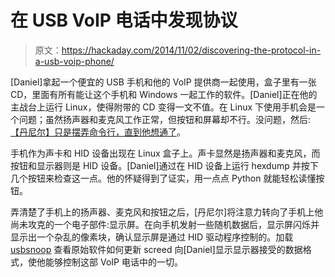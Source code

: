 # 在 USB VoIP 电话中发现协议

> 原文：<https://hackaday.com/2014/11/02/discovering-the-protocol-in-a-usb-voip-phone/>

[Daniel]拿起一个便宜的 USB 手机和他的 VoIP 提供商一起使用，盒子里有一张 CD，里面有所有能让这个手机和 Windows 一起工作的软件。[Daniel]正在他的主战台上运行 Linux，使得附带的 CD 变得一文不值。在 Linux 下使用手机会是一个问题；虽然扬声器和麦克风工作正常，但按钮和屏幕却不行。没问题，然后:[【丹尼尔】只是摆弄命令行，直到他想通了](http://danman.eu/blog/cheap-usb-skype-voip-phone-protocol-discovery/)。

手机作为声卡和 HID 设备出现在 Linux 盒子上。声卡显然是扬声器和麦克风，而按钮和显示器则是 HID 设备。[Daniel]通过在 HID 设备上运行 hexdump 并按下几个按钮来检查这一点。他的怀疑得到了证实，用一点点 Python 就能轻松读懂按钮。

弄清楚了手机上的扬声器、麦克风和按钮之后，[丹尼尔]将注意力转向了手机上他尚未攻克的一个电子部件:显示屏。在向手机发射一些随机数据后，显示屏闪烁并显示出一个杂乱的像素块，确认显示屏是通过 HID 驱动程序控制的。加载 [usbsnoop](http://sourceforge.net/projects/usbsnoop/) 查看原始软件如何更新 screed 向[Daniel]显示显示器接受的数据格式，使他能够控制这部 VoIP 电话中的一切。